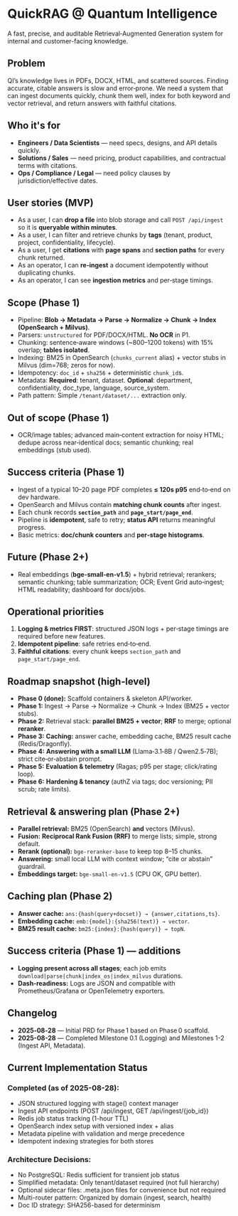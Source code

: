 # QuickRAG @ Quantum Intelligence
A fast, precise, and auditable Retrieval‑Augmented Generation system for internal and customer-facing knowledge.

## Problem
QI’s knowledge lives in PDFs, DOCX, HTML, and scattered sources. Finding accurate, citable answers is slow and error‑prone. We need a system that can ingest documents quickly, chunk them well, index for both keyword and vector retrieval, and return answers with faithful citations.

## Who it's for
- **Engineers / Data Scientists** — need specs, designs, and API details quickly.
- **Solutions / Sales** — need pricing, product capabilities, and contractual terms with citations.
- **Ops / Compliance / Legal** — need policy clauses by jurisdiction/effective dates.

## User stories (MVP)
- As a user, I can **drop a file** into blob storage and call `POST /api/ingest` so it is **queryable within minutes**.
- As a user, I can filter and retrieve chunks by **tags** (tenant, product, project, confidentiality, lifecycle).
- As a user, I get **citations** with **page spans** and **section paths** for every chunk returned.
- As an operator, I can **re‑ingest** a document idempotently without duplicating chunks.
- As an operator, I can see **ingestion metrics** and per‑stage timings.

## Scope (Phase 1)
- Pipeline: **Blob → Metadata → Parse → Normalize → Chunk → Index (OpenSearch + Milvus)**.
- Parsers: `unstructured` for PDF/DOCX/HTML. **No OCR** in P1.
- Chunking: sentence‑aware windows (~800–1200 tokens) with 15% overlap; **tables isolated**.
- Indexing: BM25 in OpenSearch (`chunks_current` alias) + vector stubs in Milvus (dim=768; zeros for now).
- Idempotency: `doc_id` + `sha256` + deterministic `chunk_id`s.
- Metadata: **Required**: tenant, dataset. **Optional**: department, confidentiality, doc_type, language, source_system.
- Path pattern: Simple `/tenant/dataset/...` extraction only.

## Out of scope (Phase 1)
- OCR/image tables; advanced main‑content extraction for noisy HTML; dedupe across near‑identical docs; semantic chunking; real embeddings (stub used).

## Success criteria (Phase 1)
- Ingest of a typical 10–20 page PDF completes **≤ 120s p95** end‑to‑end on dev hardware.
- OpenSearch and Milvus contain **matching chunk counts** after ingest.
- Each chunk records **`section_path`** and **`page_start/page_end`**.
- Pipeline is **idempotent**, safe to retry; **status API** returns meaningful progress.
- Basic metrics: **doc/chunk counters** and **per‑stage histograms**.

## Future (Phase 2+)
- Real embeddings (**bge‑small‑en‑v1.5**) + hybrid retrieval; rerankers; semantic chunking; table summarization; OCR; Event Grid auto‑ingest; HTML readability; dashboard for docs/jobs.

## Operational priorities  <!-- NEW -->
1) **Logging & metrics FIRST**: structured JSON logs + per‑stage timings are required before new features.
2) **Idempotent pipeline**: safe retries end‑to‑end.
3) **Faithful citations**: every chunk keeps `section_path` and `page_start/page_end`.

## Roadmap snapshot (high‑level)  <!-- NEW -->
- **Phase 0 (done):** Scaffold containers & skeleton API/worker.
- **Phase 1:** Ingest → Parse → Normalize → Chunk → Index (BM25 + vector stubs).
- **Phase 2:** Retrieval stack: **parallel BM25 + vector**; **RRF** to merge; optional **reranker**.
- **Phase 3:** **Caching:** answer cache, embedding cache, BM25 result cache (Redis/Dragonfly).
- **Phase 4:** **Answering with a small LLM** (Llama‑3.1‑8B / Qwen2.5‑7B); strict cite‑or‑abstain prompt.
- **Phase 5:** **Evaluation & telemetry** (Ragas; p95 per stage; click/rating loop).
- **Phase 6:** **Hardening & tenancy** (authZ via tags; doc versioning; PII scrub; rate limits).

## Retrieval & answering plan (Phase 2+)  <!-- NEW -->
- **Parallel retrieval:** BM25 (OpenSearch) **and** vectors (Milvus).
- **Fusion:** **Reciprocal Rank Fusion (RRF)** to merge lists; simple, strong default.
- **Rerank (optional):** `bge-reranker-base` to keep top 8–15 chunks.
- **Answering:** small local LLM with context window; “cite or abstain” guardrail.
- **Embeddings target:** `bge-small-en-v1.5` (CPU OK, GPU better).

## Caching plan (Phase 2)  <!-- NEW -->
- **Answer cache:** `ans:{hash(query+docset)} → {answer,citations,ts}`.
- **Embedding cache:** `emb:{model}:{sha256(text)} → vector`.
- **BM25 result cache:** `bm25:{index}:{hash(query)} → topN`.

## Success criteria (Phase 1) — additions  <!-- NEW -->
- **Logging present across all stages**; each job emits `download|parse|chunk|index_os|index_milvus` durations.
- **Dash‑readiness:** Logs are JSON and compatible with Prometheus/Grafana or OpenTelemetry exporters.


## Changelog
- **2025‑08‑28** — Initial PRD for Phase 1 based on Phase 0 scaffold.
- **2025-08-28** — Completed Milestone 0.1 (Logging) and Milestones 1-2 (Ingest API, Metadata).

## Current Implementation Status
### Completed (as of 2025-08-28):
- JSON structured logging with stage() context manager
- Ingest API endpoints (POST /api/ingest, GET /api/ingest/{job_id})
- Redis job status tracking (1-hour TTL)
- OpenSearch index setup with versioned index + alias
- Metadata pipeline with validation and merge precedence
- Idempotent indexing strategies for both stores

### Architecture Decisions:
- No PostgreSQL: Redis sufficient for transient job status
- Simplified metadata: Only tenant/dataset required (not full hierarchy)
- Optional sidecar files: .meta.json files for convenience but not required
- Multi-router pattern: Organized by domain (ingest, search, health)
- Doc ID strategy: SHA256-based for determinism
